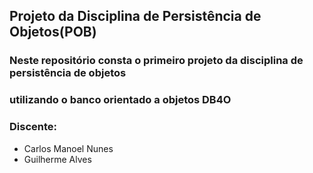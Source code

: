 
## Projeto da Disciplina de Persistência de Objetos(POB)

### Neste repositório consta o primeiro projeto da disciplina de persistência de objetos
### utilizando o banco orientado a objetos DB4O

### Discente:
- Carlos Manoel Nunes
- Guilherme Alves
